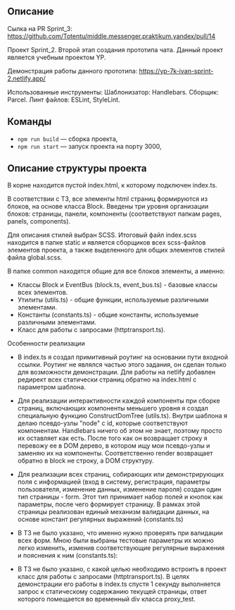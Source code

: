## Описание

Сылка на PR Sprint_3:
https://github.com/Totentu/middle.messenger.praktikum.yandex/pull/14

Проект Sprint_2. Второй этап создания прототипа чата. Данный проект является учебным проектом YP.

Демонстрация работы данного прототипа: https://yp-7k-ivan-sprint-2.netlify.app/

Использованные инструменты:
Шаблонизатор: Handlebars.
Сборщик: Parcel.
Линт файлов: ESLint, StyleLint.

## Команды

- `npm run build` — сборка проекта,
- `npm run start` — запуск проекта на порту 3000,

## Описание структуры проекта

В корне находится пустой index.html, к которому подключен index.ts.

В соответствии с ТЗ, все элементы html страниц формируются из блоков, на основе класса Block. 
Введены три уровня организации блоков: страницы, панели, компоненты (соответствуют папкам pages, panels, components).

Для описания стилей выбран SCSS. Итоговый файл index.scss находится в папке static и является сборщиков всех scss-файлов
элементов проекта, а также выделенного для общих элементов стилей файла global.scss.

В папке common находятся общие для все блоков элементы, а именно:
- Классы Block и EventBus (block.ts, event_bus.ts) - базовые классы всех элементов.
- Утилиты (utils.ts) - общие функции, используемые различными элементами.
- Константы (constants.ts) - общие константы, используемые различными элементами.
- Класс для работы с запросами (httptransport.ts).

Особенности реализации
- В index.ts я создал примитивный роутинг на основании пути входной ссылки.
  Роутинг не являлся частью этого задания, он сделан только для возможности демонстрации.
  Для работы на netlify добавлен редирект всех статически страниц обратно на index.html c параметром шаблона.

- Для реализации интерактивности каждой компоненты при сборке страниц, включающих компоненты меньшего уровня 
  я создал специальную функцию ConstructDomTree (utils.ts). Внутри шаблона я делаю псевдо-узлы "node" с id, 
  которые соответствуют компонентам. Handlebars ничего об этом не знает, поэтому просто их оставляет как есть.
  После того как он возвращает строку я перевожу ее в DOM дерево, в котором ищу мои псевдо-узлы и заменяю 
  их на компоненты. Соответственно render возвращает обратно в block не строку, а DOM структуру.
   
- Для реализации всех страниц, собирающих или демонстрирующих поля с информацией (вход в систему, регистрация, 
  параметры пользователя, изменение данных, изменение пароля) создан один тип страницы - form. Этот тип принимает
  набор полей и кнопок как параметры, после чего формирует страницу. В рамках этой страницы реализован единый механизм
  валидации данных, на основе констант регулярных выражений (constants.ts)

- В ТЗ не было указано, что именно нужно проверять при валидации всех форм. Мною были выбраны тестовые параметры 
  их можно легко изменить, изменив соответствующие регулярные выражения и пояснения к ним (constants.ts):

- В ТЗ не было указано, с какой целью необходимо встроить в проект класс для работы с запросами (httptransport.ts). В целях
  демонстрации его работы в index.ts спустя 1 секунду выполняется запрос к статическому содержанию текущей страницы, 
  ответ которого помещается во временный div класса proxy_test.
